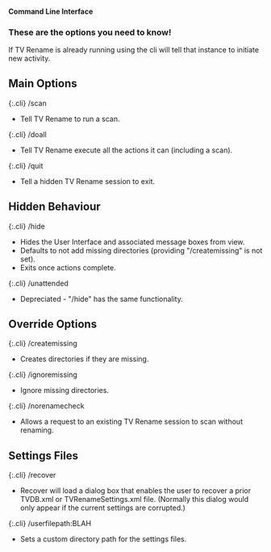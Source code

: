 #### Command Line Interface

### These are the options you need to know!

If TV Rename is already running using the cli will tell that instance to initiate new activity.

## Main Options

{:.cli}
/scan
* Tell TV Rename to run a scan.

{:.cli}
/doall
* Tell TV Rename execute all the actions it can (including a scan).

{:.cli}
/quit
* Tell a hidden TV Rename session to exit.

## Hidden Behaviour

{:.cli}
/hide
* Hides the User Interface and associated message boxes from view. 
* Defaults to not add missing directories (providing "/createmissing" is not set).
* Exits once actions complete.
 
{:.cli}
/unattended
* Depreciated - "/hide" has the same functionality.

## Override Options

{:.cli}
/createmissing  
* Creates directories if they are missing.

{:.cli}
/ignoremissing  
* Ignore missing directories.                  
                  
{:.cli}
/norenamecheck
* Allows a request to an existing TV Rename session to scan without renaming.

 
## Settings Files

{:.cli}
/recover
* Recover will load a dialog box that enables the user to recover a prior TVDB.xml or TVRenameSettings.xml file. (Normally this dialog would only appear if the current settings are corrupted.)

{:.cli}
/userfilepath:BLAH
* Sets a custom directory path for the settings files.
